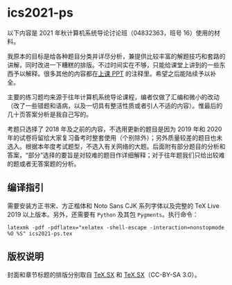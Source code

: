 # ics2021-ps

以下内容是 2021 年秋计算机系统导论讨论班（04832363，班号 16）使用的材料。

我原本的目标是给各种题目分类并详尽分析，兼提供比较丰富的解题技巧和套路的讲解，同时改进一下糟糕的排版。不过时间实在不够，只能给课堂上讲到的一些东西予以解释。很多其他的内容都在[上课 PPT](https://wcpku.com/teaching/ics2021/index.html) 的注释里。希望之后能陆续予以补全。

主要的练习题均来源于往年计算机系统导论课程，编者仅做了汇编和微小的改动（改了一些错题和语病，以及一切具有整活性质或者引人不适的内容）。惟最后的几十页答案分析是我自己写的。

考题只选择了 2018 年及之前的内容，不选用更新的题目是因为 2019 年和 2020 年的试卷将留给大家复习备考时整套使用（个别除外）；另外质量较差的题目也未选入。根据本年度考试题型，不选入有关网络的大题。后面附有部分题目的分析和答案，“部分”选择的要旨是对较难的题目作详细解释；对于往年题我们只给出较难的题或者无答案题的分析。

## 编译指引

需要安装方正书宋、方正楷体和 Noto Sans CJK 系列字体以及完整的 TeX Live 2019 以上版本。另外，还需要有 ```Python``` 及其包 ```Pygments```。执行命令：

```
latexmk -pdf -pdflatex="xelatex -shell-escape -interaction=nonstopmode %O %S" ics2021-ps.tex
```

## 版权说明

封面和章节标题的排版分别取自 [TeX.SX](https://tex.stackexchange.com/a/86310) 和 [TeX.SX](https://tex.stackexchange.com/a/23481)（CC-BY-SA 3.0）。
